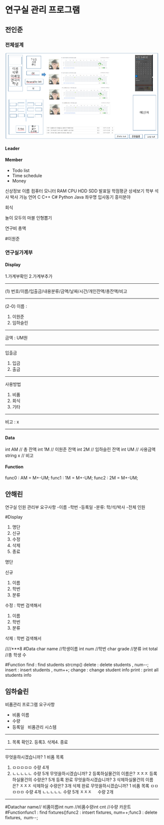# 연구실 관리 프로그램

## 전인준
### 전체설계
![Alt text](MainDisplay.PNG)
#### Leader
#### Member
- Todo list
- Time schedule
- Money

신상정보
이름
컴퓨터
	모니터
	RAM
CPU
HDD
SDD
발표일
학점평균
		상세보기
		학부
		석사
		박사
가능 언어
	C
C++
C#
Python
Java
	좌우명
	입사동기
	흥미분야



회식

놀이
모두의 마블
	인형뽑기

연구비 총액

#이원준

### 연구실가계부


#### Display

1.가계부확인
2.가계부추가
<hr/>

(1)
번호/이름/입출금/내용분류/금액/날짜/시간/개인잔액/총잔액/비고

<hr/>

(2-0)
이름 :
1. 이원준
2. 임하슬린

<hr/>

금액 : UM원
<hr/>

입출금
1. 입금
2. 출금

<hr/>

사용방법
1. 비품
2. 회식
3. 기타

<hr/>

비고 : x


****
#### Data
int AM  // 총 잔액
int 1M  // 이원준 잔액
int 2M  // 임하슬린 잔액
int UM // 사용금액
string x // 비고

#### Function
func0 : AM = M+-UM;
func1 : 1M = M+-UM;
func2 : 2M = M+-UM;


## 안해린
연구실 인원 관리부 요구사항
-이름
-학번
-등록일
-분류: 학/석/박사
-전체 인원

#Display
1. 명단
2. 신규
3. 수정
4. 삭제
0. 종료

명단


신규
1. 이름
2. 학번
3. 분류

수정 : 학번 검색해서
1. 이름
2. 학번
3. 분류

삭제 : 학번 검색해서


////***8
#Data
char name //학생이름
int num //학번
char grade //분류
int total //총 학생 수

#Function
find : find students strcmp()
delete : delete students , num--;
insert : insert students , num++;
change : change student info
print : print all students info

## 임하슬린
비품관리 프로그램 요구사항
- 비품 이름
- 수량
- 등록일
 
 비품관리 시스템
 -----------------------------
 1. 목록 확인2. 등록3. 삭제4. 종료
 ------------------------------
 무엇을하시겠습니까? 1
 비품 목록
 1. ㅁㅁㅁㅁㅁ 수량 4개
 2. ㄴㄴㄴㄴㄴ 수량 5개
무엇을하시겠습니까? 2
등록하실물건의 이름은? ㅈㅈㅈ
등록하실물건의 수량은? 5개
등록 완료
무엇을하시겠습니까? 3
삭제하실물건의 이름은? ㅈㅈㅈ
삭제하실 수량은? 3개
삭제 완료
무엇을하시겠습니까? 1
비품 목록
ㅁㅁㅁㅁㅁ 수량 4개
ㄴㄴㄴㄴㄴ 수량 5개
ㅈㅈㅈ     수량 2개
----------------------------------------
#Datachar name// 비품이름int num //비품수량int cnt //수량 카운트
#Functionfunc1 : find fixtures()func2 : intsert fixtures, num++;func3 : delete fixtures,  num--;
